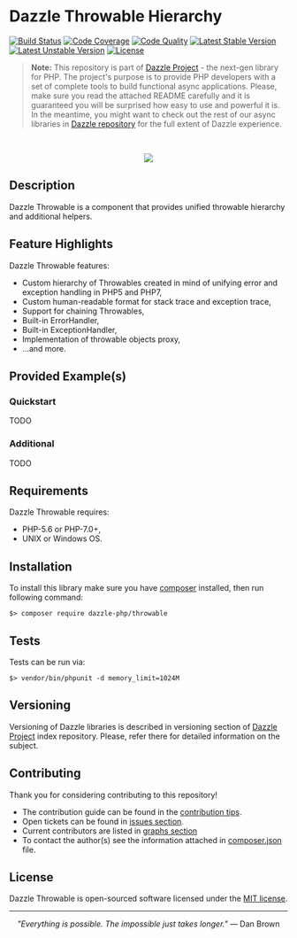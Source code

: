 # Dazzle Throwable Hierarchy

[![Build Status](https://travis-ci.org/dazzle-php/throwable.svg)](https://travis-ci.org/dazzle-php/throwable)
[![Code Coverage](https://scrutinizer-ci.com/g/dazzle-php/throwable/badges/coverage.png?b=master)](https://scrutinizer-ci.com/g/dazzle-php/throwable/?branch=master)
[![Code Quality](https://scrutinizer-ci.com/g/dazzle-php/throwable/badges/quality-score.png?b=master)](https://scrutinizer-ci.com/g/dazzle-php/throwable/?branch=master)
[![Latest Stable Version](https://poser.pugx.org/dazzle-php/throwable/v/stable)](https://packagist.org/packages/dazzle-php/throwable) 
[![Latest Unstable Version](https://poser.pugx.org/dazzle-php/throwable/v/unstable)](https://packagist.org/packages/dazzle-php/throwable) 
[![License](https://poser.pugx.org/dazzle-php/throwable/license)](https://packagist.org/packages/dazzle-php/throwable/license)

> **Note:** This repository is part of [Dazzle Project](https://github.com/dazzle-php/dazzle) - the next-gen library for PHP. The project's purpose is to provide PHP developers with a set of complete tools to build functional async applications. Please, make sure you read the attached README carefully and it is guaranteed you will be surprised how easy to use and powerful it is. In the meantime, you might want to check out the rest of our async libraries in [Dazzle repository](https://github.com/dazzle-php) for the full extent of Dazzle experience.

<br>
<p align="center">
<img src="https://raw.githubusercontent.com/dazzle-php/dazzle/master/media/dazzle-x125.png" />
</p>

## Description

Dazzle Throwable is a component that provides unified throwable hierarchy and additional helpers.

## Feature Highlights

Dazzle Throwable features:

* Custom hierarchy of Throwables created in mind of unifying error and exception handling in PHP5 and PHP7,
* Custom human-readable format for stack trace and exception trace,
* Support for chaining Throwables,
* Built-in ErrorHandler,
* Built-in ExceptionHandler,
* Implementation of throwable objects proxy,
* ...and more.

## Provided Example(s)

### Quickstart

TODO

### Additional

TODO

## Requirements

Dazzle Throwable requires:

* PHP-5.6 or PHP-7.0+,
* UNIX or Windows OS.

## Installation

To install this library make sure you have [composer](https://getcomposer.org/) installed, then run following command:

```
$> composer require dazzle-php/throwable
```

## Tests

Tests can be run via:

```
$> vendor/bin/phpunit -d memory_limit=1024M
```

## Versioning

Versioning of Dazzle libraries is described in versioning section of [Dazzle Project](https://github.com/dazzle-php/dazzle) index repository. Please, refer there for detailed information on the subject.

## Contributing

Thank you for considering contributing to this repository! 

- The contribution guide can be found in the [contribution tips](https://github.com/dazzle-php/throwable/blob/master/CONTRIBUTING.md). 
- Open tickets can be found in [issues section](https://github.com/dazzle-php/throwable/issues). 
- Current contributors are listed in [graphs section](https://github.com/dazzle-php/throwable/graphs/contributors)
- To contact the author(s) see the information attached in [composer.json](https://github.com/dazzle-php/throwable/blob/master/composer.json) file.

## License

Dazzle Throwable is open-sourced software licensed under the [MIT license](http://opensource.org/licenses/MIT).

<hr>
<p align="center">
<i>"Everything is possible. The impossible just takes longer."</i> ― Dan Brown
</p>
